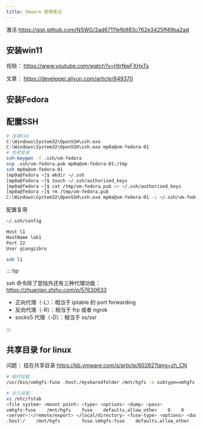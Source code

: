 ```yaml
---
title: Vmware 使用笔记
---
```


激活 https://gist.github.com/NSWG/2ad67111efb983c762e3425ff49ba2ad

## 安装win11

视频： https://www.youtube.com/watch?v=HtrNwFXHxTs

文章： https://developer.aliyun.com/article/849370

## 安装Fedora

## 配置SSH

```bash
# 连接SSH
C:\Windows\System32\OpenSSH\ssh.exe
C:\Windows\System32\OpenSSH\ssh.exe mp0a@vm-fedora-01
# 免密登录
ssh-keygen -f .ssh/vm-fedora
scp .ssh/vm-fedora.pub mp0a@vm-fedora-01:/tmp
ssh mp0a@vm-fedora-01
[mp0a@fedora ~]$ mkdir ~/.ssh
[mp0a@fedora ~]$ touch ~/.ssh/authorized_keys
[mp0a@fedora ~]$ cat /tmp/vm-fedora.pub >> ~/.ssh/authorized_keys
[mp0a@fedora ~]$ rm /tmp/vm-fedora.pub
C:\Windows\System32\OpenSSH\ssh.exe mp0a@vm-fedora-01 -i ~/.ssh/vm-fedora
```

配置复用

```bash
~/.ssh/config

Host l1
HostName lab1
Port 22
User qiangzibro

ssh l1
```

::: tip

ssh 命令除了登陆外还有三种代理功能： https://zhuanlan.zhihu.com/p/57630633

+ 正向代理（-L）：相当于 iptable 的 port forwarding
+ 反向代理（-R）：相当于 frp 或者 ngrok
+ socks5 代理（-D）：相当于 ss/ssr

:::

## 共享目录 for linux

问题： 挂在共享目录 https://kb.vmware.com/s/article/60262?lang=zh_CN

```bash
# 临时挂载
/usr/bin/vmhgfs-fuse .host:/mysharedfolder /mnt/hgfs -o subtype=vmhgfs-fuse,allow_other

# 永久挂载
vi /etc/fstab
<file system> <mount point> <type> <options> <dump> <pass>
vmhgfs-fuse    /mnt/hgfs    fuse    defaults,allow_other    0    0
<server>:</remote/export> </local/directory> <fuse-type> <options> <dump> <pass>
.host:/    /mnt/hgfs        fuse.vmhgfs-fuse    defaults,allow_other    0    0
```
